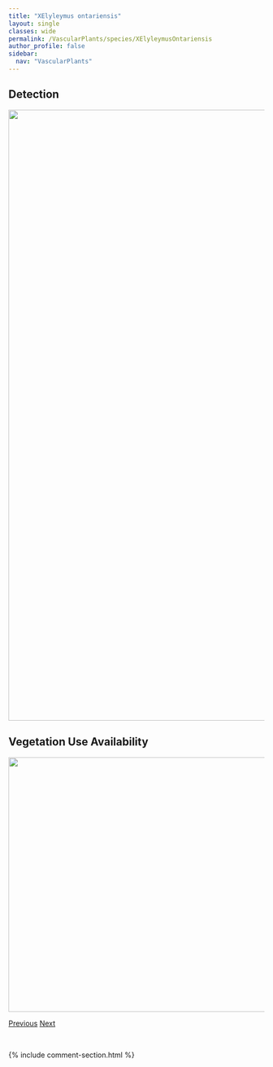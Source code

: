 ```yaml
---
title: "XElyleymus ontariensis"
layout: single
classes: wide
permalink: /VascularPlants/species/XElyleymusOntariensis
author_profile: false
sidebar:
  nav: "VascularPlants"
---
```


<h2>Detection</h2>

<a href="https://drive.google.com/uc?export=view&id=1pO2bDfN_yLwH56P9VGW69j9DLtyF_yKU">
<img src="https://drive.google.com/uc?export=view&id=1pO2bDfN_yLwH56P9VGW69j9DLtyF_yKU" height = "1200" width = "800">
</a>


<h2>Vegetation Use Availability</h2>

<a href="https://drive.google.com/uc?export=view&id=1feaqb-_Vv0dFntA0LlpSy_SuV2fCmZDq">
<img src="https://drive.google.com/uc?export=view&id=1feaqb-_Vv0dFntA0LlpSy_SuV2fCmZDq" height = "500" width = "1000">
</a>


<a href="/DevelopmentWebsite/VascularPlants/species/XanthiumStrumarium" class="pagination--pager" title="Xanthium strumarium">Previous</a> <a href="/DevelopmentWebsite/VascularPlants/species/XerophyllumTenax" class="pagination--pager" title="Xerophyllum tenax">Next</a>

<p>&nbsp;</p>

{% include comment-section.html %}
